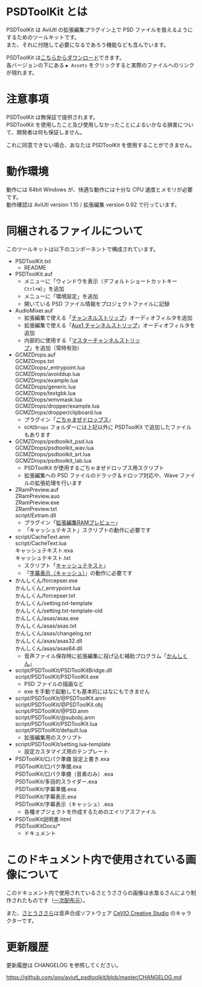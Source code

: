 # PSDToolKit とは

PSDToolKit は AviUtl の拡張編集プラグイン上で PSD ファイルを扱えるようにするためのツールキットです。  
また、それに付随して必要になるであろう機能なども含んでいます。

PSDToolKit は[こちらからダウンロード](https://github.com/oov/aviutl_psdtoolkit/releases)できます。  
各バージョンの下にある `▶ Assets` をクリックすると実際のファイルへのリンクが現れます。

# 注意事項

PSDToolKit は無保証で提供されます。  
PSDToolKit を使用したこと及び使用しなかったことによるいかなる損害について、開発者は何も保証しません。

これに同意できない場合、あなたは PSDToolKit を使用することができません。

# 動作環境

動作には 64bit Windows が、快適な動作には十分な CPU 速度とメモリが必要です。  
動作確認は AviUtl version 1.10 / 拡張編集 version 0.92 で行っています。

# 同梱されるファイルについて

このツールキットは以下のコンポーネントで構成されています。

- PSDToolKit.txt
  - README
- PSDToolKit.auf
  - メニューに「ウィンドウを表示（デフォルトショートカットキー `Ctrl+W`）」を追加
  - メニューに「環境設定」を追加
  - 開いている PSD ファイル情報をプロジェクトファイルに記録
- AudioMixer.auf
  - 拡張編集で使える「[チャンネルストリップ](audio.md#チャンネルストリップ)」オーディオフィルタを追加
  - 拡張編集で使える「[Aux1 チャンネルストリップ](audio.md#Aux1_チャンネルストリップ)」オーディオフィルタを追加
  - 内部的に使用する「[マスターチャンネルストリップ](audio.md#マスターチャンネルストリップ)」を追加（常時有効）
- GCMZDrops.auf  
GCMZDrops.txt  
GCMZDrops/_entrypoint.lua  
GCMZDrops/avoiddup.lua  
GCMZDrops/example.lua  
GCMZDrops/generic.lua  
GCMZDrops/textgbk.lua  
GCMZDrops/wmvmask.lua  
GCMZDrops/dropper/example.lua  
GCMZDrops/dropper/clipboard.lua  
  - プラグイン「[ごちゃまぜドロップス](https://github.com/oov/aviutl_GCMZDrops)」
  - `GCMZDrops` フォルダーには上記以外に PSDToolKit で追加したファイルもあります
- GCMZDrops/psdtoolkit_psd.lua  
GCMZDrops/psdtoolkit_wav.lua  
GCMZDrops/psdtoolkit_srt.lua  
GCMZDrops/psdtoolkit_lab.lua  
  - PSDToolKit が使用するごちゃまぜドロップス用スクリプト
  - 拡張編集への PSD ファイルのドラッグ＆ドロップ対応や、Wave ファイルの拡張処理を行います
- ZRamPreview.auf  
ZRamPreview.auo  
ZRamPreview.exe  
ZRamPreview.txt  
script/Extram.dll  
  - プラグイン「[拡張編集RAMプレビュー](https://github.com/oov/aviutl_rampreview)」
  - 「キャッシュテキスト」スクリプトの動作に必要です
- script/CacheText.anm  
script/CacheText.lua  
キャッシュテキスト.exa  
キャッシュテキスト.txt  
  - スクリプト「[キャッシュテキスト](https://github.com/oov/aviutl_cachetext)」
  - 「[字幕表示（キャッシュ）](obj.md#字幕表示（キャッシュ）)」の動作に必要です
- かんしくん/forcepser.exe  
かんしくん/_entrypoint.lua  
かんしくん/forcepser.txt  
かんしくん/setting.txt-template  
かんしくん/setting.txt-template-old  
かんしくん/asas/asas.exe  
かんしくん/asas/asas.txt  
かんしくん/asas/changelog.txt  
かんしくん/asas/asas32.dll  
かんしくん/asas/asas64.dll
  - 音声ファイル保存時に拡張編集に投げ込む補助プログラム「[かんしくん](https://github.com/oov/forcepser)」
- script/PSDToolKit/PSDToolKitBridge.dll  
script/PSDToolKit/PSDToolKit.exe
  - PSD ファイルの描画など
  - exe を手動で起動しても基本的にはなにもできません
- script/PSDToolKit/@PSDToolKit.anm  
script/PSDToolKit/@PSDToolKit.obj  
script/PSDToolKit/@PSD.anm  
script/PSDToolKit/@subobj.anm  
script/PSDToolKit/PSDToolKit.lua  
script/PSDToolKit/default.lua
  - 拡張編集用のスクリプト
- script/PSDToolKit/setting.lua-template
  - 設定カスタマイズ用のテンプレート
- PSDToolKit/口パク準備 設定上書き.exa  
PSDToolKit/口パク準備.exa  
PSDToolKit/口パク準備（音素のみ）.exa  
PSDToolKit/多目的スライダー.exa  
PSDToolKit/字幕準備.exa  
PSDToolKit/字幕表示.exa  
PSDToolKit/字幕表示（キャッシュ）.exa  
  - 各種オブジェクトを作成するためのエイリアスファイル
- PSDToolKit説明書.html  
PSDToolKitDocs/*
  - ドキュメント

# このドキュメント内で使用されている画像について

このドキュメント内で使用されているさとうささらの画像は水梟るさんにより制作されたものです（[一次配布元](http://seiga.nicovideo.jp/seiga/im5467479)）。

また、[さとうささら](http://satosasara.com/)は音声合成ソフトウェア [CeVIO Creative Studio](http://cevio.jp/) のキャラクターです。

# 更新履歴

更新履歴は CHANGELOG を参照してください。

https://github.com/oov/aviutl_psdtoolkit/blob/master/CHANGELOG.md

